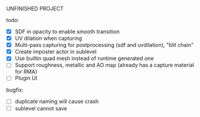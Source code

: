 UNFINISHED PROJECT

todo:

- [x] SDF in opacity to enable smooth transition
- [x] UV dilation when capturing
- [x] Multi-pass capturing for postprocessing (sdf and uvdilation), "blit chain"
- [x] Create imposter actor in sublevel
- [x] Use builtin quad mesh instead of runtime generated one
- [ ] Support roughness, metallic and AO map (already has a capture material for RMA)
- [ ] Plugin UI

bugfix:

- [ ] duplicate naming will cause crash
- [ ] sublevel cannot save
